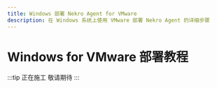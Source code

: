 ```yaml
---
title: Windows 部署 Nekro Agent for VMware
description: 在 Windows 系统上使用 VMware 部署 Nekro Agent 的详细步骤
---
```

# Windows for VMware 部署教程
:::tip 正在施工
敬请期待
:::